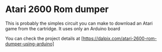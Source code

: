 # Atari 2600 Rom dumper

This is probably the simples circuit you can make to download an Atari game from the cartridge. It uses only an Arduino board

You can check the project details at [https://dalpix.com/atari-2600-rom-dumper-using-arduino]
